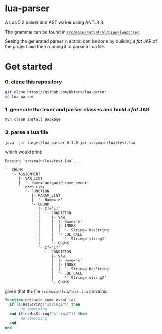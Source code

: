 # lua-parser

A Lua 5.2 parser and AST walker using ANTLR 3.

The grammar can be found in 
[`src/main/antlr4/nl/bigo/luaparser`](https://github.com/bkiers/lua-parser/tree/master/src/main/antlr4/nl/bigo/luaparser).

Seeing the generated parser in action can be done by building
a *fat* JAR of the project and then running it to parse a Lua
file.

# Get started

### 0. clone this repository

```bash
git clone https://github.com/bkiers/lua-parser
cd lua-parser
```

### 1. generate the lexer and parser classes and build a *fat* JAR

```bash
mvn clean install package
```

### 3. parse a Lua file

```bash
java -jar target/lua-parser-0.1.0.jar src/main/lua/test.lua
```

which would print:

```
Parsing `src/main/lua/test.lua`...

'- CHUNK
   '- ASSIGNMENT
      |- VAR_LIST
      |  '- Name='uniqueid_some_event'
      '- EXPR_LIST
         '- FUNCTION
            |- PARAM_LIST
            |  '- Name='e'
            '- CHUNK
               |- If='if'
               |  '- CONDITION
               |     |- VAR
               |     |  |- Name='e'
               |     |  |- INDEX
               |     |  |  '- String='HasString'
               |     |  '- COL_CALL
               |     |     '- String='string1'
               |     '- CHUNK
               '- If='if'
                  '- CONDITION
                     |- VAR
                     |  |- Name='e'
                     |  |- INDEX
                     |  |  '- String='HasString'
                     |  '- COL_CALL
                     |     '- String='string2'
                     '- CHUNK
```

given that the file `src/main/lua/test.lua` contains:

```lua
function uniqueid_some_event (e)
  if (e:HasString("string1")) then
    -- do something
  end if(e:HasString("string2")) then
    -- do something
  end
end
```